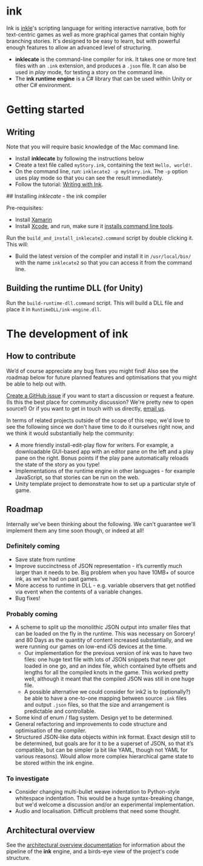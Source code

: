 # ink

Ink is [inkle](http://www.inklestudios.com/)'s scripting language for writing interactive narrative, both for text-centric games as well as more graphical games that contain highly branching stories. It's designed to be easy to learn, but with powerful enough features to allow an advanced level of structuring.

 * **inklecate** is the command-line compiler for ink. It takes one or more text files with an `.ink` extension, and produces a `.json` file. It can also be used in *play* mode, for testing a story on the command line.
 * The **ink runtime engine** is a C# library that can be used within Unity or other C# environment.


# Getting started

## Writing

Note that you will require basic knowledge of the Mac command line.

 * Install **inklecate** by following the instructions below
 * Create a text file called `myStory.ink`, containing the text `Hello, world!`.
 * On the command line, run: `inklecate2 -p myStory.ink`. The `-p` option uses play mode so that you can see the result immediately.
 * Follow the tutorial: [Writing with Ink](https://github.com/inkle/ink/blob/master/Documentation/ArchitectureAndDevOverview.md).

## Installing *inklecate* - the ink compiler

Pre-requisites:

 * Install [Xamarin](https://xamarin.com/download)
 * Install [Xcode](https://itunes.apple.com/app/xcode/id497799835), and run, make sure it [installs command line tools](http://stackoverflow.com/questions/9329243/xcode-4-4-and-later-install-command-line-tools).

Run the `build_and_install_inklecate2.command` script by double clicking it. This will:

 - Build the latest version of the compiler and install it in `/usr/local/bin/` with the name `inklecate2` so that you can access it from the command line.

 
## Building the runtime DLL (for Unity)

Run the `build-runtime-dll.command` script. This will build a DLL file and place it in `RuntimeDLL/ink-engine.dll`.

# The development of ink

## How to contribute

We’d of course appreciate any bug fixes you might find! Also see the roadmap below for future planned features and optimisations that you might be able to help out with.

[Create a GitHub issue](https://github.com/inkle/ink/issues/new) if you want to start a discussion or request a feature. (Is this the best place for community discussion? We're pretty new to open source!) Or if you want to get in touch with us directly, [email us](mailto:info@inklestudios.com).

In terms of related projects outside of the scope of this repo, we'd love to see the following since we don't have time to do it ourselves right now, and we think it would substantially help the community:

 * A more friendly install-edit-play flow for writers. For example, a downloadable GUI-based app with an editor pane on the left and a play pane on the right. Bonus points if the play pane automatically reloads the state of the story as you type!
 * Implementations of the runtime engine in other languages - for example JavaScript, so that stories can be run on the web.
 * Unity template project to demonstrate how to set up a particular style of game.

## Roadmap

Internally we've been thinking about the following. We can't guarantee we'll implement them any time soon though, or indeed at all!

### Definitely coming

 - Save state from runtime
 - Improve succinctness of JSON representation - it’s currently much larger than it needs to be. Big problem when you have 10MB+ of source ink, as we've had on past games.
 - More access to runtime in DLL - e.g. variable observers that get notified via event when the contents of a variable changes.
 - Bug fixes!
 
### Probably coming

 - A scheme to split up the monolithic JSON output into smaller files that can be loaded on the fly in the runtime. This was necessary on Sorcery! and 80 Days as the quantity of content increased substantially, and we were running our games on low-end iOS devices at the time.
     -  Our implementation for the previous version of ink was to have two files: one huge text file with lots of JSON snippets that never got loaded in one go, and an index file, which contained byte offsets and lengths for all the compiled knots in the game. This worked pretty well, although it meant that the compiled JSON was still in one huge file.
     -  A possible alternative we could consider for ink2 is to (optionally?) be able to have a one-to-one mapping between source `.ink` files and output `.json` files, so that the size and arrangement is predictable and controllable.
 - Some kind of enum / flag system. Design yet to be determined.
 - General refactoring and improvements to code structure and optimisation of the compiler.
 - Structured JSON-like data objects within ink format. Exact design still to be determined, but goals are for it to be a superset of JSON, so that it’s compatible, but can be simpler (a bit like YAML, though not YAML for various reasons). Would allow more complex hierarchical game state to be stored within the ink engine.

### To investigate

 - Consider changing multi-bullet weave indentation to Python-style whitespace indentation. This would be a huge syntax-breaking change, but we'd welcome a discussion and/or an experimental implementation.
 - Audio and localisation. Difficult problems that need some thought.

## Architectural overview

See the [architectural overview documentation](https://github.com/inkle/ink/blob/master/Documentation/ArchitectureAndDevOverview.md) for information about the pipeline of the **ink** engine, and a birds-eye view of the project's code structure.